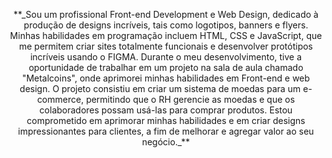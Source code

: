 


<p align="center">
  **_Sou um profissional Front-end Development e Web Design, dedicado à produção de designs incríveis, tais como logotipos, banners e flyers.
Minhas habilidades em programação incluem HTML, CSS e JavaScript, que me permitem criar sites totalmente funcionais e desenvolver protótipos
incríveis usando o FIGMA. Durante o meu desenvolvimento, tive a oportunidade de trabalhar em um projeto na sala de aula chamado "Metalcoins",
onde aprimorei minhas habilidades em Front-end e web design. O projeto consistiu em criar um sistema de moedas para um e-commerce, permitindo 
que o RH gerencie as moedas e que os colaboradores possam usá-las para comprar produtos. Estou comprometido em aprimorar minhas habilidades e
em criar designs impressionantes para clientes, a fim de melhorar e agregar valor ao seu negócio._**
</p>
  
  


